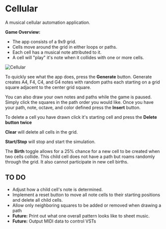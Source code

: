 # Cellular
A musical cellular automation application.


**Game Overview:**
* The app consists of a 9x9 grid.
* Cells move around the grid in either loops or paths.
* Each cell has a musical note attributed to it.
* A cell will "play" it's note when it collides with one or more cells.


![Cellular](http://i.imgur.com/4yVcap3.png)

To quickly see what the app does, press the **Generate** button. Generate creates A4, F4, C4, and G4 notes with random paths each starting on a grid square adjacent to the center grid square.

You can also draw your own notes and paths while the game is paused. Simply click the squares in the path order you would like. Once you have your path, note, octave, and color defined press the **Insert** button.

To delete a cell you have drawn click it's starting cell and press the **Delete button twice**

**Clear** will delete all cells in the grid.

**Start/Stop** will stop and start the simulation.

The **Birth** toggle allows for a 25% chance for a new cell to be created when two cells collide. This child cell does not have a path but roams randomly through the grid. It also cannot participate in new cell births.

## TO DO
* Adjust how a child cell's note is determined.
* Implement a reset button to move all note cells to their starting positions and delete all child cells.
* Allow only neighboring squares to be added or removed when drawing a path
* **Future:** Print out what one overall pattern looks like to sheet music.
* **Future:** Output MIDI data to control VSTs

